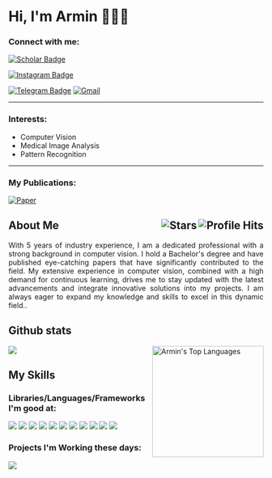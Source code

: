 <h1> Hi, I'm Armin 👨🏻‍💻 </h1>

### Connect with me:  


[![Scholar Badge](https://img.shields.io/badge/Google%20Scholar-blue?logo=google-scholar&logoColor=white&style=flat)](https://scholar.google.com/citations?user=xTJ7BeoAAAAJ&hl=en&oi=ao)

[![Instagram Badge](https://img.shields.io/badge/Instagram-E4405F?style=flat&logo=instagram&logoColor=white)](https://www.instagram.com/arminbiglari98/)

[![Telegram Badge](https://img.shields.io/badge/Telegram-2CA5E0?style=flat&logo=telegram&logoColor=white)](https://t.me/arminbiglari)
[![Gmail](https://img.shields.io/badge/Gmail-D14836?style=flat&logo=gmail&logoColor=white)](mailto:arminbiglariii@gmail.com)

------------------------
### Interests:
* Computer Vision
* Medical Image Analysis
* Pattern Recognition
------------------------

### My Publications:
[![Paper](https://img.shields.io/badge/Q1_Journal-2023-brightgreen.svg)](https://ieeexplore.ieee.org/abstract/document/9980422/)


<h2>About Me <img align="right" alt="Profile Hits" src="https://komarev.com/ghpvc/?username=ebimsv&color=36b812"> <img align="right" alt="Stars" src="https://img.shields.io/github/stars/ebimsv?style=social"> </h2>



<p align="justify"> With 5 years of industry experience, I am a dedicated professional with a strong background in computer vision. I hold a Bachelor's degree and have published eye-catching papers that have significantly contributed to the field.
My extensive experience in computer vision, combined with a high demand for continuous learning, drives me to stay updated with the latest advancements and integrate innovative solutions into my projects. I am always eager to expand my knowledge and skills to excel in this dynamic field..</p>




## Github stats

<img src='https://github-readme-stats.vercel.app/api?username=arminbiglari&show_icons=true&theme=dracula)'/> <img src='https://github-readme-stats.vercel.app/api/top-langs/?username=arminbiglari&card_height=250&theme=dracula&hide_border=false&include_all_commits=false&count_private=falselayout=compact' alt="Armin's Top Languages" align="right" width="220"/>


## My Skills
### Libraries/Languages/Frameworks I'm good at:

<img src='https://img.shields.io/badge/PyTorch-EE4C2C?style=flat&logo=pytorch&logoColor=white'/> <img src='https://img.shields.io/badge/Python-FFD43B?style=flat&logo=python&logoColor=blue'/> <img src='https://img.shields.io/badge/numpy-%23013243.svg?style=flat&logo=numpy&logoColor=white'/>
<img src='https://img.shields.io/badge/Matplotlib-%23ffffff.svg?style=flat&logo=Matplotlib&logoColor=black'/>
<img src='https://img.shields.io/badge/pandas-%23150458.svg?style=flat&logo=pandas&logoColor=white'/>
<img src='https://img.shields.io/badge/scikit--learn-%23F7931E.svg?style=flat&logo=scikit-learn&logoColor=white'/>
<img src='https://img.shields.io/badge/opencv-%23white.svg?style=flat&logo=opencv&logoColor=white'/>
<img src='https://img.shields.io/badge/SciPy-%230C55A5.svg?style=flat&logo=scipy&logoColor=%white'/>
<img src='https://img.shields.io/badge/Linux-FCC624?style=flat&logo=linux&logoColor=black'/>
<img src='https://img.shields.io/badge/fastapi-109989?style=flat&logo=FASTAPI&logoColor=white'/>
<img src='https://img.shields.io/badge/Docker-2CA5E0?style=flat&logo=docker&logoColor=white'/>

### Projects I'm Working these days:

<img src='https://img.shields.io/badge/Medical%20Segmentation-Image%20Analysis%20in%20Medicine-blue?style=flat'/>

